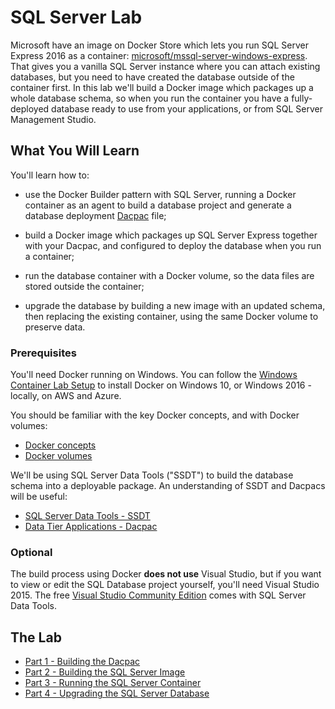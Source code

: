 # SQL Server Lab

Microsoft have an image on Docker Store which lets you run SQL Server Express 2016 as a container: [microsoft/mssql-server-windows-express](https://store.docker.com/images/mssql-server-windows-express). That gives you a vanilla SQL Server instance where you can attach existing databases, but you need to have created the database outside of the container first. In this lab we'll build a Docker image which packages up a whole database schema, so when you run the container you have a fully-deployed database ready to use from your applications, or from SQL Server Management Studio. 

## What You Will Learn

You'll learn how to:

- use the Docker Builder pattern with SQL Server, running a Docker container as an agent to build a database project and generate a database deployment [Dacpac](https://www.simple-talk.com/sql/database-delivery/microsoft-and-database-lifecycle-management-dlm-the-dacpac/) file;

- build a Docker image which packages up SQL Server Express together with your Dacpac, and configured to deploy the database when you run a container;

- run the database container with a Docker volume, so the data files are stored outside the container;

- upgrade the database by building a new image with an updated schema, then replacing the existing container, using the same Docker volume to preserve data.

### Prerequisites

You'll need Docker running on Windows. You can follow the [Windows Container Lab Setup](https://github.com/docker/labs/blob/master/windows/windows-containers/Setup.md) to install  Docker on Windows 10, or Windows 2016 - locally, on AWS and Azure.

You should be familiar with the key Docker concepts, and with Docker volumes:

- [Docker concepts](https://docs.docker.com/engine/understanding-docker/)
- [Docker volumes](https://docs.docker.com/engine/tutorials/dockervolumes/)

We'll be using SQL Server Data Tools ("SSDT") to build the database schema into a deployable package. An understanding of SSDT and Dacpacs will be useful:

- [SQL Server Data Tools - SSDT](https://msdn.microsoft.com/en-us/library/mt204009.aspx)
- [Data Tier Applications - Dacpac](https://msdn.microsoft.com/en-us/library/ee210546.aspx)

### Optional

The build process using Docker **does not use** Visual Studio, but if you want to view or edit the SQL Database project yourself, you'll need Visual Studio 2015. The free [Visual Studio Community Edition](https://www.visualstudio.com/vs/community/) comes with SQL Server Data Tools.

## The Lab

- [Part 1 - Building the Dacpac](part-1.md)
- [Part 2 - Building the SQL Server Image](part-2.md)
- [Part 3 - Running the SQL Server Container](part-3.md)
- [Part 4 - Upgrading the SQL Server Database](part-4.md)
